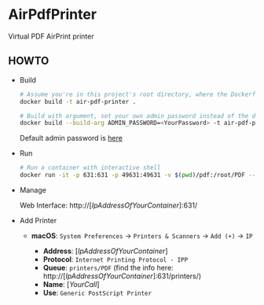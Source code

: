 # AirPdfPrinter
Virtual PDF AirPrint printer

## HOWTO

* Build

  ```bash
  # Assume you're in this project's root directory, where the Dockerfile is located
  docker build -t air-pdf-printer .

  # Build with argument, set your own admin password instead of the default one
  docker build --build-arg ADMIN_PASSWORD=<YourPassword> -t air-pdf-printer .
  ```

  Default admin password is [here](https://github.com/thyrlian/AirPdfPrinter/blob/master/Dockerfile#L23)

* Run

  ```bash
  # Run a container with interactive shell
  docker run -it -p 631:631 -p 49631:49631 -v $(pwd)/pdf:/root/PDF --name air-pdf-printer air-pdf-printer /bin/bash
  ```

* Manage

  Web Interface: http://[*IpAddressOfYourContainer*]:631/

* Add Printer

  * **macOS**: `System Preferences` -> `Printers & Scanners` -> `Add (+)` -> `IP`

    * **Address**: [*IpAddressOfYourContainer*]
    * **Protocol**: `Internet Printing Protocol - IPP`
    * **Queue**: `printers/PDF` (find the info here: http://[*IpAddressOfYourContainer*]:631/printers/)
    * **Name**: [*YourCall*]
    * **Use**: `Generic PostScript Printer`
